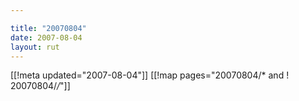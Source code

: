 ```yaml
---

title: "20070804"
date: 2007-08-04
layout: rut
---
```


[[!meta updated="2007-08-04"]]
[[!map pages="20070804/* and ! 20070804/*/*"]]
